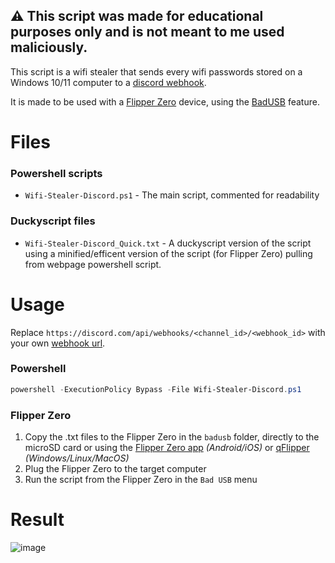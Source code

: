 ## :warning: This script was made for educational purposes only and is not meant to me used maliciously.

This script is a wifi stealer that sends every wifi passwords stored on a Windows 10/11 computer to a [discord webhook](https://support.discord.com/hc/en-us/articles/228383668-Intro-to-Webhooks).

It is made to be used with a [Flipper Zero](https://flipperzero.one/) device, using the [BadUSB](https://docs.flipperzero.one/bad-usb) feature.

# Files
### Powershell scripts
- `Wifi-Stealer-Discord.ps1` - The main script, commented for readability
### Duckyscript files
- `Wifi-Stealer-Discord_Quick.txt` - A duckyscript version of the script using a minified/efficent version of the script (for Flipper Zero) pulling from webpage powershell script.

# Usage
Replace `https://discord.com/api/webhooks/<channel_id>/<webhook_id>` with your own [webhook url](https://support.discord.com/hc/en-us/articles/228383668-Intro-to-Webhooks).
### Powershell
```powershell
powershell -ExecutionPolicy Bypass -File Wifi-Stealer-Discord.ps1
```
### Flipper Zero
1. Copy the .txt files to the Flipper Zero in the `badusb` folder, directly to the microSD card or using the [Flipper Zero app](https://docs.flipperzero.one/mobile-app) *(Android/iOS)* or [qFlipper](https://docs.flipperzero.one/qflipper) *(Windows/Linux/MacOS)*
2. Plug the Flipper Zero to the target computer
3. Run the script from the Flipper Zero in the `Bad USB` menu

# Result
![image](https://user-images.githubusercontent.com/54336210/251186081-3aa3261c-d14d-4ae1-a1ef-136f005d8705.png)
